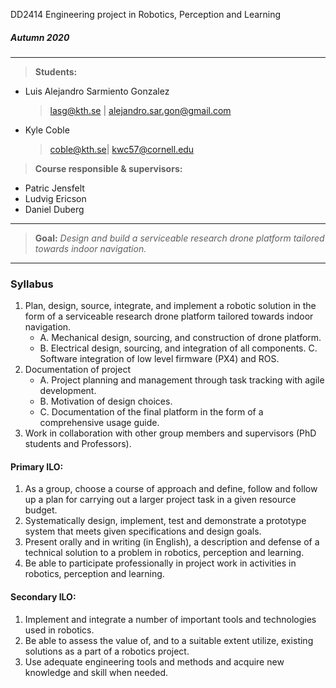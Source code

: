 DD2414 Engineering project in Robotics, Perception and Learning
##### Autumn 2020
---
> **Students:**

 * Luis Alejandro Sarmiento Gonzalez
    > [lasg@kth.se](lasg@kth.se)  | [alejandro.sar.gon@gmail.com](alejandro.sar.gon@gmail.com)

 * Kyle Coble       
    > [coble@kth.se](coble@kth.se)| [kwc57@cornell.edu](kwc57@cornell.edu)


> **Course responsible & supervisors:**

* Patric Jensfelt
* Ludvig Ericson
* Daniel Duberg

---
> **Goal:**
_Design and build a serviceable research drone platform tailored towards indoor
navigation._

---


### Syllabus
1. Plan, design, source, integrate, and implement a robotic solution in the form of a serviceable
research drone platform tailored towards indoor navigation.
    + A. Mechanical design, sourcing, and construction of drone platform.
    + B. Electrical design, sourcing, and integration of all components.
     C. Software integration of low level firmware (PX4) and ROS.
2. Documentation of project
    + A. Project planning and management through task tracking with agile development.
    + B. Motivation of design choices.
    + C. Documentation of the final platform in the form of a comprehensive usage guide.
3. Work in collaboration with other group members and supervisors (PhD students and
Professors).
#### Primary ILO:
1. As a group, choose a course of approach and define, follow and follow up a plan for carrying
out a larger project task in a given resource budget.
2. Systematically design, implement, test and demonstrate a prototype system that meets given
specifications and design goals.
3. Present orally and in writing (in English), a description and defense of a technical solution to
a problem in robotics, perception and learning.
4. Be able to participate professionally in project work in activities in robotics, perception and
learning.
#### Secondary ILO:
1. Implement and integrate a number of important tools and technologies used in robotics.
2. Be able to assess the value of, and to a suitable extent utilize, existing solutions as a part of a
robotics project.
3. Use adequate engineering tools and methods and acquire new knowledge and skill when
needed.
